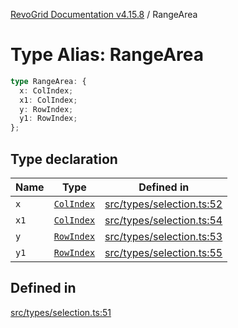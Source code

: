 [RevoGrid Documentation v4.15.8](README.md) / RangeArea

# Type Alias: RangeArea

```ts
type RangeArea: {
  x: ColIndex;
  x1: ColIndex;
  y: RowIndex;
  y1: RowIndex;
};
```

## Type declaration

| Name | Type | Defined in |
| ------ | ------ | ------ |
| `x` | [`ColIndex`](TypeAlias.ColIndex.md) | [src/types/selection.ts:52](https://github.com/revolist/revogrid/blob/2ac43d2713c9d394ff33675f959c6432bf5aa023/src/types/selection.ts#L52) |
| `x1` | [`ColIndex`](TypeAlias.ColIndex.md) | [src/types/selection.ts:54](https://github.com/revolist/revogrid/blob/2ac43d2713c9d394ff33675f959c6432bf5aa023/src/types/selection.ts#L54) |
| `y` | [`RowIndex`](TypeAlias.RowIndex.md) | [src/types/selection.ts:53](https://github.com/revolist/revogrid/blob/2ac43d2713c9d394ff33675f959c6432bf5aa023/src/types/selection.ts#L53) |
| `y1` | [`RowIndex`](TypeAlias.RowIndex.md) | [src/types/selection.ts:55](https://github.com/revolist/revogrid/blob/2ac43d2713c9d394ff33675f959c6432bf5aa023/src/types/selection.ts#L55) |

## Defined in

[src/types/selection.ts:51](https://github.com/revolist/revogrid/blob/2ac43d2713c9d394ff33675f959c6432bf5aa023/src/types/selection.ts#L51)
